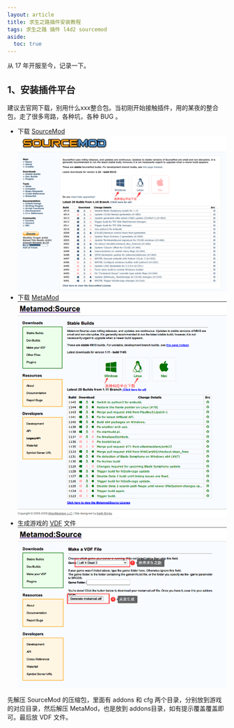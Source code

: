 ```yaml
---
layout: article
title: 求生之路插件安装教程
tags: 求生之路 插件 l4d2 sourcemod
aside:
  toc: true
---
```

从 17 年开服至今，记录一下。
## 1、安装插件平台
建议去官网下载，别用什么xxx整合包。当初刚开始接触插件，用的某夜的整合包，走了很多弯路，各种坑，各种 BUG 。
* 下载 [SourceMod](https://www.sourcemod.net/downloads.php?branch=stable)
![Image](/images/01.png "下载插件平台")
* 下载 [MetaMod](http://www.metamodsource.net/downloads.php?branch=stable)
![Image](/images/02.png "下载 MetaMod")
* 生成游戏的 [VDF](http://www.metamodsource.net/vdf) 文件
![Image](/images/03.png "生成 VDF 文件")

先解压 SourceMod 的压缩包，里面有 addons 和 cfg 两个目录，分别放到游戏的对应目录，然后解压 MetaMod，也是放到 addons目录，如有提示覆盖覆盖即可。最后放 VDF 文件。
